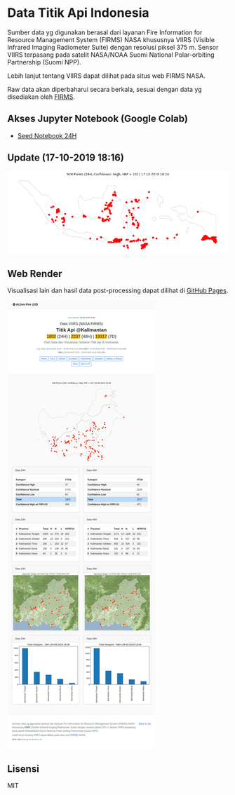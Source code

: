 # Data Titik Api Indonesia 

Sumber data yg digunakan berasal dari layanan Fire Information for Resource Management System (FIRMS) NASA khususnya VIIRS (Visible Infrared Imaging Radiometer Suite) dengan resolusi piksel 375 m. Sensor VIIRS terpasang pada satelit NASA/NOAA Suomi National Polar-orbiting Partnership (Suomi NPP).

Lebih lanjut tentang VIIRS dapat dilihat pada situs web FIRMS NASA.

Raw data akan diperbaharui secara berkala, sesuai dengan data yg disediakan oleh [FIRMS](https://earthdata.nasa.gov/earth-observation-data/near-real-time/firms/viirs-i-band-active-fire-data).

## Akses Jupyter Notebook (Google Colab)

- [Seed Notebook 24H](https://colab.research.google.com/github/eueung/fireloc/blob/master/fireloc.ipynb)


## Update (17-10-2019 18:16)

![](images/all_24h_17-10-19_18-16.png)


## Web Render

Visualisasi lain dan hasil data post-processing dapat dilihat di [GitHub Pages](https://eueung.github.io/fireloc/).

![](images/ss-01.jpg)

## Lisensi

MIT